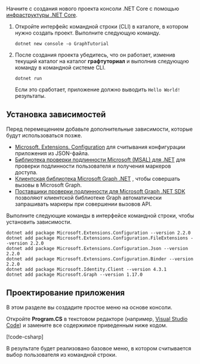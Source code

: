 <!-- markdownlint-disable MD002 MD041 -->

Начните с создания нового проекта консоли .NET Core с помощью [инфраструктуры .NET Core](/dotnet/core/tools/?tabs=netcore2x).

1. Откройте интерфейс командной строки (CLI) в каталоге, в котором нужно создать проект. Выполните следующую команду.

    ```Shell
    dotnet new console -o GraphTutorial
    ```

1. После создания проекта убедитесь, что он работает, изменив текущий каталог на каталог **графтуториал** и выполнив следующую команду в командной системе CLI.

    ```Shell
    dotnet run
    ```

    Если это сработает, приложение должно выводить `Hello World!`результаты.

## <a name="install-dependencies"></a>Установка зависимостей

Перед перемещением добавьте дополнительные зависимости, которые будут использоваться позже.

- [Microsoft. Extensions. Configuration](https://github.com/aspnet/Extensions) для считывания конфигурации приложения из JSON-файла.
- [Библиотека проверки подлинности Microsoft (MSAL) для .NET](https://github.com/AzureAD/microsoft-authentication-library-for-dotnet) для проверки подлинности пользователя и получения маркеров доступа.
- [Клиентская библиотека Microsoft Graph .NET](https://github.com/microsoftgraph/msgraph-sdk-dotnet) , чтобы совершать вызовы в Microsoft Graph.
- [Поставщики проверки подлинности для Microsoft Graph .NET SDK](https://github.com/microsoftgraph/msgraph-sdk-dotnet-auth) позволяют клиентской библиотеке Graph автоматически запрашивать маркеры при совершении вызовов API.

Выполните следующие команды в интерфейсе командной строки, чтобы установить зависимости.

```Shell
dotnet add package Microsoft.Extensions.Configuration --version 2.2.0
dotnet add package Microsoft.Extensions.Configuration.FileExtensions --version 2.2.0
dotnet add package Microsoft.Extensions.Configuration.Json --version 2.2.0
dotnet add package Microsoft.Extensions.Configuration.Binder --version 2.2.0
dotnet add package Microsoft.Identity.Client --version 4.3.1
dotnet add package Microsoft.Graph --version 1.17.0
```

## <a name="design-the-app"></a>Проектирование приложения

В этом разделе вы создадите простое меню на основе консоли.

Откройте **Program.CS** в текстовом редакторе (например, [Visual Studio Code](https://code.visualstudio.com/)) и замените все содержимое приведенным ниже кодом.

[!code-csharp[](../demos/01-create-app/GraphTutorial/Program.cs)]

В результате будет реализовано базовое меню, в котором считывается выбор пользователя из командной строки.
